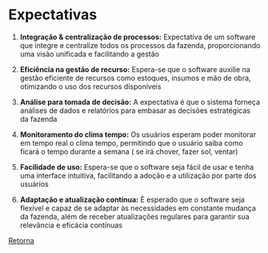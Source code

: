 # Expectativas


1. **Integração & centralização de processos:** Expectativa de um software que integre e centralize todos os processos da fazenda, proporcionando uma visão unificada e facilitando a gestão

2. **Eficiência na gestão de recurso:** Espera-se que o software auxilie na gestão eficiente de recursos como estoques, insumos e mão de obra, otimizando o uso dos recursos disponíveis

3. **Análise para tomada de decisão:** A expectativa é que o sistema forneça análises de dados e relatórios para embasar as decisões estratégicas da fazenda

4. **Monitoramento do clima tempo:** Os usuários esperam poder monitorar em tempo real o clima tempo, permitindo que o usuário saiba como ficará o tempo durante a semana ( se irá chover, fazer sol, ventar)

5. **Facilidade de uso:** Espera-se que o software seja fácil de usar e tenha uma interface intuitiva, facilitando a adoção e a utilização por parte dos usuários

6. **Adaptação e atualização contínua:** É esperado que o software seja flexível e capaz de se adaptar às necessidades em constante mudança da fazenda, além de receber atualizações regulares para garantir sua relevância e eficácia contínuas





[Retorna](../README.md)

